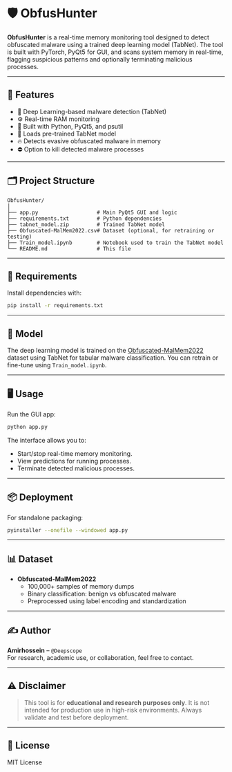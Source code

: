 # 🛡️ ObfusHunter

**ObfusHunter** is a real-time memory monitoring tool designed to detect obfuscated malware using a trained deep learning model (TabNet). The tool is built with PyTorch, PyQt5 for GUI, and scans system memory in real-time, flagging suspicious patterns and optionally terminating malicious processes.

---

## 🚀 Features

- 🧠 Deep Learning-based malware detection (TabNet)
- ⚙️ Real-time RAM monitoring
- 🐍 Built with Python, PyQt5, and psutil
- 💾 Loads pre-trained TabNet model
- 🔥 Detects evasive obfuscated malware in memory
- ⛔ Option to kill detected malware processes

---

## 🗂️ Project Structure

```
ObfusHunter/
│
├── app.py                   # Main PyQt5 GUI and logic
├── requirements.txt         # Python dependencies
├── tabnet_model.zip         # Trained TabNet model
├── Obfuscated-MalMem2022.csv# Dataset (optional, for retraining or testing)
├── Train_model.ipynb        # Notebook used to train the TabNet model
└── README.md                # This file
```

---

## 🧰 Requirements

Install dependencies with:

```bash
pip install -r requirements.txt
```

---

## 🧠 Model

The deep learning model is trained on the [Obfuscated-MalMem2022](https://www.kaggle.com/datasets/teslacoil/obfuscated-malmem2022) dataset using TabNet for tabular malware classification. You can retrain or fine-tune using `Train_model.ipynb`.

---

## 🖥️ Usage

Run the GUI app:

```bash
python app.py
```

The interface allows you to:

- Start/stop real-time memory monitoring.
- View predictions for running processes.
- Terminate detected malicious processes.

---

## 📦 Deployment

For standalone packaging:

```bash
pyinstaller --onefile --windowed app.py
```

---

## 📊 Dataset

- **Obfuscated-MalMem2022**  
  - 100,000+ samples of memory dumps
  - Binary classification: benign vs obfuscated malware
  - Preprocessed using label encoding and standardization

---

## ✍️ Author

**Amirhossein** – `@Deepscope`  
For research, academic use, or collaboration, feel free to contact.

---

## ⚠️ Disclaimer

> This tool is for **educational and research purposes only**. It is not intended for production use in high-risk environments. Always validate and test before deployment.

---

## 📘 License

MIT License